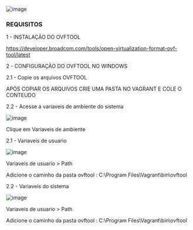 
![image](https://github.com/user-attachments/assets/78270227-e96c-45b5-b786-f4a352fe0689)



### REQUISITOS ###

1 - INSTALAÇÃO DO OVFTOOL 

https://developer.broadcom.com/tools/open-virtualization-format-ovf-tool/latest

2 - CONFIGURAÇÃO DO OVFTOOL NO WINDOWS 

2.1 - Copie os arquivos OVFTOOL

APÓS COPIAR OS ARQUIVOS CRIE UMA PASTA NO VAGRANT E COLE O CONTEUDO

2.2 - Acesse a variaveis de ambiente do sistema


![image](https://github.com/user-attachments/assets/a5f23611-e65a-4f26-9384-79c4856b65e9)

Clique em Variaveis de ambiente

2.1 - Variaveis de usuario 

![image](https://github.com/user-attachments/assets/d9182228-d79d-41ba-bd55-794a0ea2473b)

Variaveis de usuario > Path 

Adicione o caminho da pasta ovftool : C:\Program Files\Vagrant\bin\ovftool

2.2 - Variaveis do sistema

![image](https://github.com/user-attachments/assets/b185ed52-dc1f-41ee-a921-ca61ac8e9598)

Variaveis de usuario > Path 

Adicione o caminho da pasta ovftool : C:\Program Files\Vagrant\bin\ovftool












